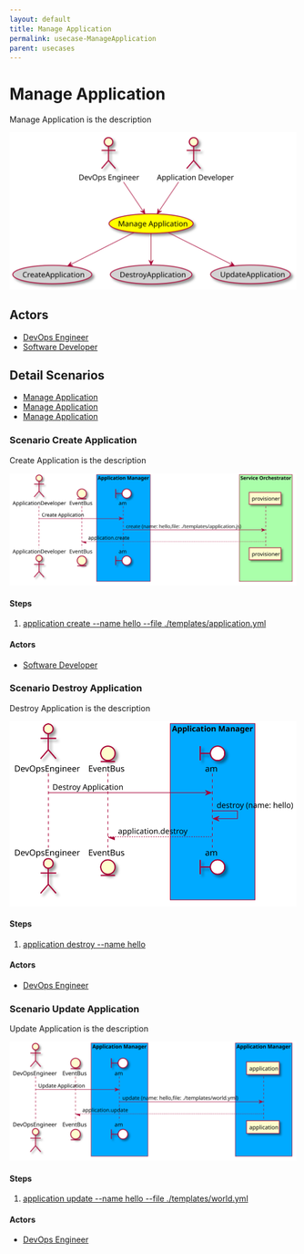 ```yaml
---
layout: default
title: Manage Application
permalink: usecase-ManageApplication
parent: usecases
---
```

# Manage Application

Manage Application is the description

![Activities Diagram](./activities.svg)

## Actors

* [DevOps Engineer](actor-devopsengineer)
* [Software Developer](actor-softwaredeveloper)











## Detail Scenarios

* [Manage Application](#scenario-CreateApplication)
* [Manage Application](#scenario-DestroyApplication)
* [Manage Application](#scenario-UpdateApplication)

  

### Scenario Create Application

Create Application is the description

![Scenario CreateApplication](./createapplication.svg)

#### Steps

1. [application create --name hello --file ./templates/application.yml](#action-application-create)


#### Actors

* [Software Developer](actor-softwaredeveloper)



### Scenario Destroy Application

Destroy Application is the description

![Scenario DestroyApplication](./destroyapplication.svg)

#### Steps

1. [application destroy --name hello](#action-application-destroy)


#### Actors

* [DevOps Engineer](actor-devopsengineer)



### Scenario Update Application

Update Application is the description

![Scenario UpdateApplication](./updateapplication.svg)

#### Steps

1. [application update --name hello --file ./templates/world.yml](#action-application-update)


#### Actors

* [DevOps Engineer](actor-devopsengineer)





